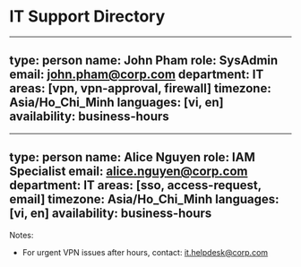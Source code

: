 # IT Support Directory

---
type: person
name: John Pham
role: SysAdmin
email: john.pham@corp.com
department: IT
areas: [vpn, vpn-approval, firewall]
timezone: Asia/Ho_Chi_Minh
languages: [vi, en]
availability: business-hours
---

---
type: person
name: Alice Nguyen
role: IAM Specialist
email: alice.nguyen@corp.com
department: IT
areas: [sso, access-request, email]
timezone: Asia/Ho_Chi_Minh
languages: [vi, en]
availability: business-hours
---

Notes:
- For urgent VPN issues after hours, contact: it.helpdesk@corp.com

